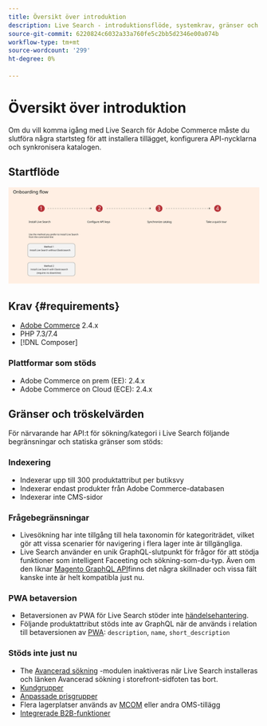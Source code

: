 ```yaml
---
title: Översikt över introduktion
description: Live Search - introduktionsflöde, systemkrav, gränser och begränsningar
source-git-commit: 6220824c6032a33a760fe5c2bb5d2346e00a074b
workflow-type: tm+mt
source-wordcount: '299'
ht-degree: 0%

---
```


# Översikt över introduktion

Om du vill komma igång med Live Search för Adobe Commerce måste du slutföra några startsteg för att installera tillägget, konfigurera API-nycklarna och synkronisera katalogen.

## Startflöde

![Live Search - introduktionsdiagram](assets/onboarding-flow.svg)

## Krav {#requirements}

* [Adobe Commerce](https://magento.com/products/magento-commerce) 2.4.x
* PHP 7.3/7.4
* [!DNL Composer]

### Plattformar som stöds

* Adobe Commerce on prem (EE): 2.4.x
* Adobe Commerce on Cloud (ECE): 2.4.x

## Gränser och tröskelvärden

För närvarande har API:t för sökning/kategori i Live Search följande begränsningar och statiska gränser som stöds:

### Indexering

* Indexerar upp till 300 produktattribut per butiksvy
* Indexerar endast produkter från Adobe Commerce-databasen
* Indexerar inte CMS-sidor

### Frågebegränsningar

* Livesökning har inte tillgång till hela taxonomin för kategoriträdet, vilket gör att vissa scenarier för navigering i flera lager inte är tillgängliga.
* Live Search använder en unik GraphQL-slutpunkt för frågor för att stödja funktioner som intelligent Faceeting och sökning-som-du-typ. Även om den liknar [Magento GraphQL API](https://devdocs.magento.com/guides/v2.4/graphql)finns det några skillnader och vissa fält kanske inte är helt kompatibla just nu.

### PWA betaversion

* Betaversionen av PWA för Live Search stöder inte [händelsehantering](https://devdocs.magento.com/shared-services/storefront-events-sdk.html).
* Följande produktattribut stöds inte av GraphQL när de används i relation till betaversionen av [PWA](https://developer.adobe.com/commerce/pwa-studio/): `description`, `name`, `short_description`

### Stöds inte just nu

* The [Avancerad sökning](https://docs.magento.com/user-guide/catalog/search-advanced.html) -modulen inaktiveras när Live Search installeras och länken Avancerad sökning i storefront-sidfoten tas bort.
* [Kundgrupper](https://docs.magento.com/user-guide/customers/customer-groups.html)
* [Anpassade prisgrupper](https://docs.magento.com/user-guide/catalog/product-price-group.html)
* Flera lagerplatser används av [MCOM](https://docs.magento.com/user-guide/mcom.html) eller andra OMS-tillägg
* [Integrerade B2B-funktioner](https://business.adobe.com/products/magento/b2b-ecommerce.html)
